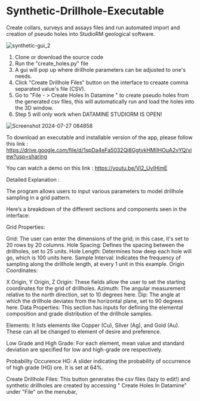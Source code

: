 # Synthetic-Drillhole-Executable
Create collars, surveys and assays files and run automated import and creation of pseudo holes into StudioRM geological software.

![synthetic-gui_2](https://github.com/user-attachments/assets/e33f6a89-bf32-4997-8aa9-26a3182eab80)

1. Clone or download the source code
2. Run the "create_holes.py" file
3. A gui will pop up where drillhole parameters can be adjusted to one's needs.
4. Click "Create Drillhole Files" button on the interface to creaate comma separated value's file (CSV).
5. Go to "File - >  Create Holes In Datamine " to create pseudo holes from the generated csv files, this will automatically run and load the holes into the 3D window.
6. Step 5 will only work when DATAMINE STUDIORM IS OPEN!


![Screenshot 2024-07-27 084858](https://github.com/user-attachments/assets/f0ef99bb-af53-4df6-bcd1-de6bf2588946)

To download an executable and installable version of the app, please follow this link :  https://drive.google.com/file/d/1spDa4eFa5032Qj8GgtvkHMIIHOuA2vYQ/view?usp=sharing

You can watch a demo on this link : https://youtu.be/Vl2_UvIHimE


Detailed Explanation :

The program allows users to input various parameters to model drillhole sampling in a grid pattern. 

Here’s a breakdown of the different sections and components seen in the interface:

Grid Properties:

Grid: The user can enter the dimensions of the grid; in this case, it's set to 20 rows by 20 columns.
Hole Spacing: Defines the spacing between the drillholes, set to 25 units.
Hole Length: Determines how deep each hole will go, which is 100 units here.
Sample Interval: Indicates the frequency of sampling along the drillhole length, at every 1 unit in this example.
Origin Coordinates:

X Origin, Y Origin, Z Origin: These fields allow the user to set the starting coordinates for the grid of drillholes.
Azimuth: The angular measurement relative to the north direction, set to 10 degrees here.
Dip: The angle at which the drillhole deviates from the horizontal plane, set to 90 degrees here.
Data Properties: This section has inputs for defining the elemental composition and grade distribution of the drillhole samples.

Elements: It lists elements like Copper (Cu), Silver (Ag), and Gold (Au). These can all be changed to element of desire and preference.

Low Grade and High Grade: For each element, mean value and standard deviation are specified for low and high-grade ore respectively.

Probability Occurence HG: A slider indicating the probability of occurrence of high grade (HG) ore. It is set at 64%.

Create Drillhole Files: This button generates the csv files (lazy to edit!) and synthetic drillholes are created by accessing " Create Holes In Datamine" under "File" on the menubar,
